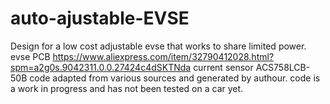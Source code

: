 # auto-ajustable-EVSE
Design for a low cost adjustable evse that works to share limited power.
evse PCB https://www.aliexpress.com/item/32790412028.html?spm=a2g0s.9042311.0.0.27424c4dSKTNda
current sensor ACS758LCB-50B
code adapted from various sources and generated by authour.
code is a work in progress and has not been tested on a car yet.
